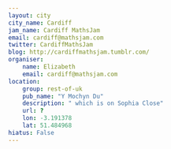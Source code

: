 ```yaml
---
layout: city                                           
city_name: Cardiff                                                               
jam_name: Cardiff MathsJam
email: cardiff@mathsjam.com
twitter: CardiffMathsJam
blog: http://cardiffmathsjam.tumblr.com/
organiser:
    name: Elizabeth
    email: cardiff@mathsjam.com
location:
    group: rest-of-uk
    pub_name: "Y Mochyn Du"
    description: " which is on Sophia Close"
    url: ?
    lon: -3.191378
    lat: 51.484968
hiatus: False
---
```


